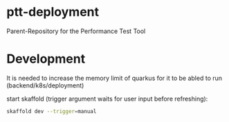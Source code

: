 # ptt-deployment
Parent-Repository for the Performance Test Tool

# Development

It is needed to increase the memory limit of quarkus for it to be abled to run (backend/k8s/deployment)

start skaffold (trigger argument waits for user input before refreshing): 
```bash
skaffold dev --trigger=manual
```
